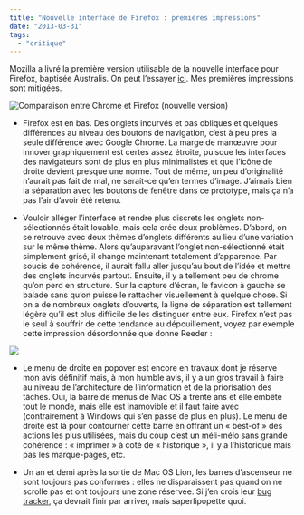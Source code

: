 ```yaml
---
title: "Nouvelle interface de Firefox : premières impressions"
date: "2013-03-31"
tags:
  - "critique"
---
```


Mozilla a livré la première version utilisable de la nouvelle interface pour Firefox, baptisée Australis. On peut l’essayer [ici](http://people.mozilla.org/~jwein/ux-nightly/). Mes premières impressions sont mitigées.

![](/blog/assets/images/australis2.png " Comparaison entre Chrome et Firefox (nouvelle version) ")

- Firefox est en bas. Des onglets incurvés et pas obliques et quelques différences au niveau des boutons de navigation, c’est à peu près la seule différence avec Google Chrome. La marge de manœuvre pour innover graphiquement est certes assez étroite, puisque les interfaces des navigateurs sont de plus en plus minimalistes et que l’icône de droite devient presque une norme. Tout de même, un peu d’originalité n’aurait pas fait de mal, ne serait-ce qu’en termes d’image. J’aimais bien la séparation avec les boutons de fenêtre dans ce prototype, mais ça n’a pas l’air d’avoir été retenu.

- Vouloir alléger l’interface et rendre plus discrets les onglets non-sélectionnés était louable, mais cela crée deux problèmes. D’abord, on se retrouve avec deux thèmes d’onglets différents au lieu d’une variation sur le même thème. Alors qu’auparavant l’onglet non-sélectionné était simplement grisé, il change maintenant totalement d’apparence. Par soucis de cohérence, il aurait fallu aller jusqu’au bout de l’idée et mettre des onglets incurvés partout. Ensuite, il y a tellement peu de chrome qu’on perd en structure. Sur la capture d’écran, le favicon à gauche se balade sans qu’on puisse le rattacher visuellement à quelque chose. Si on a de nombreux onglets d’ouverts, la ligne de séparation est tellement légère qu’il est plus difficile de les distinguer entre eux. Firefox n’est pas le seul à souffrir de cette tendance au dépouillement, voyez par exemple cette impression désordonnée que donne Reeder :


![](/blog/assets/images/tumblr_inline_mkjbn38Viq1qz4rgp.png)

- Le menu de droite en popover est encore en travaux dont je réserve mon avis définitif mais, à mon humble avis, il y a un gros travail à faire au niveau de l’architecture de l’information et de la priorisation des tâches. Oui, la barre de menus de Mac OS a trente ans et elle embête tout le monde, mais elle est inamovible et il faut faire avec (contrairement à Windows qui s’en passe de plus en plus). Le menu de droite est là pour contourner cette barre en offrant un « best-of » des actions les plus utilisées, mais du coup c’est un méli-mélo sans grande cohérence : « imprimer » à coté de « historique », il y a l’historique mais pas les marque-pages, etc.

- Un an et demi après la sortie de Mac OS Lion, les barres d’ascenseur ne sont toujours pas conformes : elles ne disparaissent pas quand on ne scrolle pas et ont toujours une zone réservée. Si j’en crois leur [bug tracker](https://bugzilla.mozilla.org/show_bug.cgi?id=636564), ça devrait finir par arriver, mais saperlipopette quoi.
